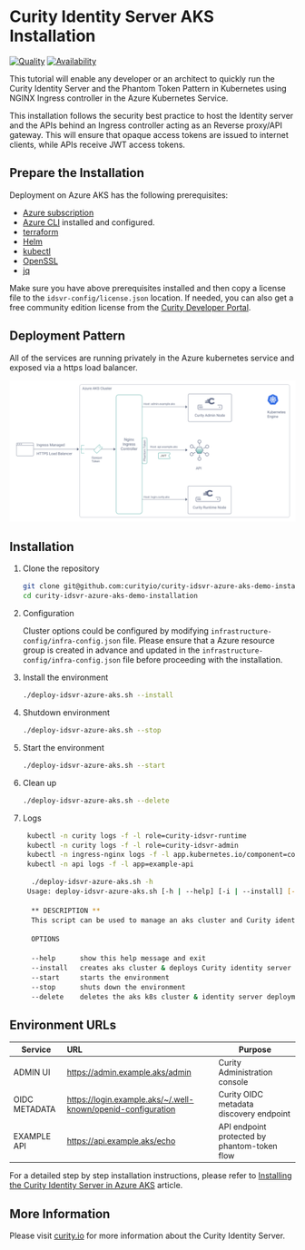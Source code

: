 #  Curity Identity Server AKS Installation

[![Quality](https://img.shields.io/badge/quality-experiment-red)](https://curity.io/resources/code-examples/status/)
[![Availability](https://img.shields.io/badge/availability-source-blue)](https://curity.io/resources/code-examples/status/)

This tutorial will enable any developer or an architect to quickly run the Curity Identity Server and the Phantom Token Pattern in Kubernetes using NGINX Ingress controller in the Azure Kubernetes Service.

This installation follows the security best practice to host the Identity server and the APIs behind an Ingress controller acting as an Reverse proxy/API gateway. This will ensure that opaque access tokens are issued to internet clients, while APIs receive JWT access tokens.

## Prepare the Installation

Deployment on Azure AKS has the following prerequisites:
* [Azure subscription](https://azure.microsoft.com/en-in/free/) 
* [Azure CLI](https://docs.microsoft.com/en-us/cli/azure/) installed and configured.
* [terraform](https://www.terraform.io/downloads)
* [Helm](https://helm.sh/)
* [kubectl](https://kubernetes.io/docs/tasks/tools/)
* [OpenSSL](https://www.openssl.org/)
* [jq](https://stedolan.github.io/jq/) 

Make sure you have above prerequisites installed and then copy a license file to the `idsvr-config/license.json` location.
If needed, you can also get a free community edition license from the [Curity Developer Portal](https://developer.curity.io).


## Deployment Pattern

All of the services are running privately in the Azure kubernetes service and exposed via a https load balancer.

![deployment pattern](./docs/azure_aks_deployment.svg "deployment pattern")

## Installation

 1. Clone the repository
    ```sh
    git clone git@github.com:curityio/curity-idsvr-azure-aks-demo-installation.git
    cd curity-idsvr-azure-aks-demo-installation
    ```


 2. Configuration
 
    Cluster options could be configured by modifying `infrastructure-config/infra-config.json` file. Please ensure that a Azure resource group is created in advance and updated in the `infrastructure-config/infra-config.json` file before proceeding with the installation.


 3. Install the environment  
    ```sh
    ./deploy-idsvr-azure-aks.sh --install
    ```   


4. Shutdown environment  
    ```sh
    ./deploy-idsvr-azure-aks.sh --stop
    ```  


5. Start the environment  
    ```sh
    ./deploy-idsvr-azure-aks.sh --start
    ```  


6. Clean up
    ```sh
    ./deploy-idsvr-azure-aks.sh --delete
    ```


7. Logs
    ```sh
     kubectl -n curity logs -f -l role=curity-idsvr-runtime
     kubectl -n curity logs -f -l role=curity-idsvr-admin  
     kubectl -n ingress-nginx logs -f -l app.kubernetes.io/component=controller
     kubectl -n api logs -f -l app=example-api
    ```


    ```sh
      ./deploy-idsvr-azure-aks.sh -h
     Usage: deploy-idsvr-azure-aks.sh [-h | --help] [-i | --install] [--stop] [--start] [-d | --delete]

      ** DESCRIPTION **
      This script can be used to manage an aks cluster and Curity identity server installation.

      OPTIONS

      --help      show this help message and exit
      --install   creates aks cluster & deploys Curity identity server along with other components
      --start     starts the environment   
      --stop      shuts down the environment
      --delete    deletes the aks k8s cluster & identity server deployment
    ```
   

## Environment URLs

| Service             | URL                                                           | Purpose                                                         |
| --------------------|:------------------------------------------------------------- | ----------------------------------------------------------------|
| ADMIN UI            | https://admin.example.aks/admin                               | Curity Administration console                                   |
| OIDC METADATA       | https://login.example.aks/~/.well-known/openid-configuration  | Curity OIDC metadata discovery endpoint                         |
| EXAMPLE API         | https://api.example.aks/echo                                  | API endpoint protected by phantom-token flow                    |



For a detailed step by step installation instructions, please refer to [Installing the Curity Identity Server in Azure AKS](https://curity.io/resources/learn/kubernetes-azure-aks-idsvr-deployment) article.

## More Information

Please visit [curity.io](https://curity.io/) for more information about the Curity Identity Server.
